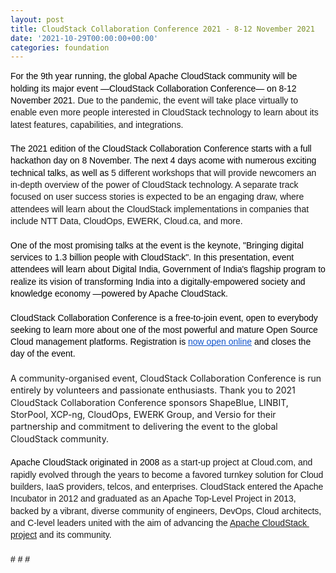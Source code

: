 ```yaml
---
layout: post
title: CloudStack Collaboration Conference 2021 - 8-12 November 2021
date: '2021-10-29T00:00:00+00:00'
categories: foundation
---
```

<p dir="ltr" style="line-height:1.38;margin-top:0pt;margin-bottom:0pt;"><span style="font-size: 14px; font-family: Arial; color: rgb(0, 0, 0); background-color: transparent; font-weight: 400; font-style: normal; font-variant: normal; text-decoration: none; vertical-align: baseline; white-space: pre-wrap;">For the 9th year running, the global Apache CloudStack community will be holding its major event —CloudStack Collaboration Conference— on 8-12 November 2021. </span><span style="background-color: transparent; font-family: Arial; font-size: 14px; white-space: pre-wrap;">Due to the pandemic, the event will take place virtually to enable even more people interested in CloudStack technology to learn about its latest features, capabilities, and integrations.&nbsp;</span></p><p dir="ltr" style="line-height:1.38;margin-top:0pt;margin-bottom:0pt;"><b style="font-weight:normal;" id="docs-internal-guid-ec5e4020-7fff-cfea-5083-c6a16970d7c6"><br></b></p><p dir="ltr" style="line-height:1.38;margin-top:0pt;margin-bottom:0pt;"><span style="font-size: 14px; font-family: Arial; color: rgb(0, 0, 0); background-color: transparent; font-weight: 400; font-style: normal; font-variant: normal; text-decoration: none; vertical-align: baseline; white-space: pre-wrap;">Тhe 2021 edition of the CloudStack Collaboration Conference starts with a full hackathon day on 8 November. The next 4 days acome with numerous exciting technical talks, as well as </span><span style="background-color: transparent; font-family: Arial; font-size: 14px; white-space: pre-wrap;">5 different workshops that will provide newcomers an in-depth overview of the power of CloudStack technology. A separate track focused on user success stories is expected to be an engaging draw, where attendees will learn about the CloudStack implementations in companies that include NTT Data, CloudOps, EWERK, Cloud.ca, and more.</span></p><p dir="ltr" style="line-height:1.38;margin-top:0pt;margin-bottom:0pt;"><b style="font-weight:normal;"><br></b></p><p dir="ltr" style="line-height:1.38;margin-top:0pt;margin-bottom:0pt;"><span style="font-size: 14px; font-family: Arial; color: rgb(0, 0, 0); background-color: transparent; font-weight: 400; font-style: normal; font-variant: normal; text-decoration: none; vertical-align: baseline; white-space: pre-wrap;">One of the most promising talks at the event is the keynote, "Bringing digital services to 1.3 billion people with CloudStack". In this presentation, event attendees will learn about Digital India, Government of India's flagship program to realize its vision of transforming India into a digitally-empowered society and knowledge economy —powered by Apache CloudStack.&nbsp;</span></p><p dir="ltr" style="line-height:1.38;margin-top:0pt;margin-bottom:0pt;"><b style="font-weight:normal;"><br></b></p><p dir="ltr" style="line-height:1.38;margin-top:0pt;margin-bottom:0pt;"><span style="font-size: 14px; font-family: Arial; color: rgb(0, 0, 0); background-color: transparent; font-weight: 400; font-style: normal; font-variant: normal; text-decoration: none; vertical-align: baseline; white-space: pre-wrap;">CloudStack Collaboration Conference is a free-to-join event, open to everybody seeking to learn more about one of the most powerful and mature Open Source Cloud management platforms. Registration is </span><a href="https://events.hubilo.com/cloudstack-collaboration-conference/register" style="text-decoration:none;"><span style="font-size: 14px; font-family: Arial; color: rgb(17, 85, 204); background-color: transparent; font-weight: 400; font-style: normal; font-variant: normal; text-decoration: underline; text-decoration-skip-ink: none; vertical-align: baseline; white-space: pre-wrap;">now open online</span></a><span style="font-size: 14px; font-family: Arial; color: rgb(0, 0, 0); background-color: transparent; font-weight: 400; font-style: normal; font-variant: normal; text-decoration: none; vertical-align: baseline; white-space: pre-wrap;"> and closes the day of the event.</span></p><p dir="ltr" style="line-height:1.38;margin-top:0pt;margin-bottom:0pt;"><b style="font-weight:normal;"><br></b></p><p dir="ltr" style="line-height:1.38;margin-top:0pt;margin-bottom:0pt;"><span style="font-size: 14px;">A community-organised event, CloudStack Collaboration Conference is run entirely by volunteers and passionate enthusiasts. Thank you to 2021 CloudStack Collaboration Conference sponsors ShapeBlue, LINBIT, StorPool, XCP-ng, CloudOps, EWERK Group, and Versio for their partnership and commitment to delivering the event to the global CloudStack community.</span></p><p dir="ltr" style="line-height:1.38;margin-top:0pt;margin-bottom:0pt;"></p><p dir="ltr" style="line-height:1.38;margin-top:0pt;margin-bottom:0pt;"><br></p><p dir="ltr" style="line-height:1.38;margin-top:0pt;margin-bottom:0pt;"><span style="font-size: 14px; font-family: Arial; color: rgb(0, 0, 0); background-color: transparent; font-weight: 400; font-style: normal; font-variant: normal; text-decoration: none; vertical-align: baseline; white-space: pre-wrap;">Apache CloudStack originated in 2008 </span><span style="font-family: Arial; font-size: 14px; white-space: pre-wrap;">as a start-up project</span><span style="background-color: transparent; font-size: 14px; font-family: Arial; font-variant-numeric: normal; font-variant-east-asian: normal; vertical-align: baseline; white-space: pre-wrap;"> at Cloud.com, and rapidly evolved through the years to become a favored turnkey solution for Cloud builders, IaaS providers, telcos, and enterprises.&nbsp;CloudStack entered the Apache Incubator in 2012 and graduated as an Apache Top-Level Project in 2013, backed by a</span><span style="background-color: transparent; font-family: Arial; font-size: 14px; white-space: pre-wrap;"> vibrant, diverse community of engineers, DevOps, Cloud architects, and C-level leaders united with the aim of advancing the <a href="http://cloudstack.apache.org/" target="_blank">Apache CloudStack project</a> and its community.</span></p><p dir="ltr" style="line-height:1.38;margin-top:0pt;margin-bottom:0pt;"><br></p><p dir="ltr" style="line-height:1.38;margin-top:0pt;margin-bottom:0pt;"><span style="font-size: 14px; font-family: Arial; color: rgb(0, 0, 0); background-color: transparent; font-weight: 400; font-style: normal; font-variant: normal; text-decoration: none; vertical-align: baseline; white-space: pre-wrap;"># # #</span></p>
